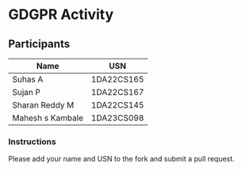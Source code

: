 # GDGPR Activity

## Participants

| Name   | USN        |
|--------|------------|
| Suhas A| 1DA22CS165 |
| Sujan P| 1DA22CS167 |
| Sharan Reddy M| 1DA22CS145
|Mahesh s Kambale| 1DA23CS098|

### Instructions
Please add your name and USN to the fork and submit a pull request.

